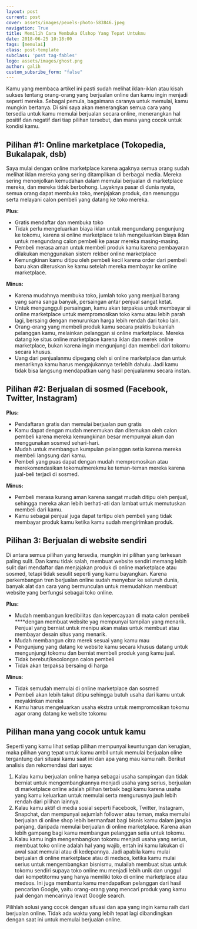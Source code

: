 ```yaml
---
layout: post
current: post
cover: assets/images/pexels-photo-583846.jpeg
navigation: True
title: Memilih Cara Membuka Olshop Yang Tepat Untukmu
date: 2018-06-25 10:18:00
tags: [memulai]
class: post-template
subclass: 'post tag-fables'
logo: assets/images/ghost.png
author: galih
custom_subsribe_form: "false"
---
```




Kamu yang membaca artikel ini pasti sudah melihat iklan-iklan atau kisah sukses tentang orang-orang yang berjualan online dan kamu ingin menjadi seperti mereka. Sebagai pemula, bagaimana caranya untuk memulai, kamu mungkin bertanya. Di sini saya akan menerangkan semua cara yang tersedia untuk kamu memulai berjualan secara online, menerangkan hal positif dan negatif dari tiap pilihan tersebut, dan mana yang cocok untuk kondisi kamu.


## Pilihan #1: Online marketplace (Tokopedia, Bukalapak, dsb)

Saya mulai dengan online marketplace karena agaknya semua orang sudah melihat iklan mereka yang sering ditampilkan di berbagai media. Mereka sering menonjolkan kemudahan dalam memulai berjualan di marketplace mereka, dan mereka tidak berbohong. Layaknya pasar di dunia nyata, semua orang dapat membuka toko, menjajakan produk, dan menunggu serta melayani calon pembeli yang datang ke toko mereka. 

**Plus:**

- Gratis mendaftar dan membuka toko
- Tidak perlu mengeluarkan biaya iklan untuk mengundang pengunjung ke tokomu, karena si online marketplace telah mengeluarkan biaya iklan untuk mengundang calon pembeli ke pasar mereka masing-masing.
- Pembeli merasa aman untuk membeli produk kamu karena pembayaran dilakukan menggunakan sistem rekber online marketplace
- Kemungkinan kamu ditipu oleh pembeli kecil karena order dari pembeli baru akan diteruskan ke kamu setelah mereka membayar ke online marketplace.

**Minus:**

- Karena mudahnya membuka toko, jumlah toko yang menjual barang yang sama sanga banyak, persaingan antar penjual sangat ketat.
- Untuk mengungguli persaingan, kamu akan terpaksa untuk membayar si online marketplace untuk mempromosikan toko kamu atau lebih parah lagi, bersaing dengan menurunkan harga lebih rendah dari toko lain.
- Orang-orang yang membeli produk kamu secara praktis bukanlah pelanggan kamu, melainkan pelanggan si online marketplace. Mereka datang ke situs online marketplace karena iklan dan merek online marketplace, bukan karena ingin mengunjungi dan membeli dari tokomu secara khusus.
- Uang dari penjualanmu dipegang oleh si online marketplace dan untuk menariknya kamu harus mengajukannya terlebih dahulu. Jadi kamu tidak bisa langsung mendapatkan uang hasil penjualanmu secara instan.



## Pilihan #2: Berjualan di sosmed (Facebook, Twitter, Instagram)

**Plus:**

- Pendaftaran gratis dan memulai berjualan pun gratis
- Kamu dapat dengan mudah menemukan dan ditemukan oleh calon pembeli karena mereka kemungkinan besar mempunyai akun dan menggunakan sosmed sehari-hari.
- Mudah untuk membangun kumpulan pelanggan setia karena mereka membeli langsung dari kamu.
- Pembeli yang puas dapat dengan mudah mempromosikan atau merekomendasikan tokomu/merekmu ke teman-teman mereka karena jual-beli terjadi di sosmed.


**Minus:**

- Pembeli merasa kurang aman karena sangat mudah ditipu oleh penjual, sehingga mereka akan lebih berhati-ati dan lambat untuk memutuskan membeli dari kamu.
- Kamu sebagai penjual juga dapat tertipu oleh pembeli yang tidak membayar produk kamu ketika kamu sudah mengirimkan produk.



## Pilihan 3: Berjualan di website sendiri

Di antara semua pilihan yang tersedia, mungkin ini pilihan yang terkesan paling sulit. Dan kamu tidak salah, membuat website sendiri memang lebih sulit dari mendaftar dan menjajakan produk di online marketplace atau sosmed, tetapi tidak sesulit seperti yang kamu bayangkan. Karena perkembangan tren berjualan online sudah menyebar ke seluruh dunia, banyak alat dan cara yang bermunculan untuk memudahkan membuat website yang berfungsi sebagai toko online.

**Plus:**

- Mudah membangun kredibilitas dan kepercayaan di mata calon pembeli  ****dengan membuat website yag mempunyai tampilan yang menarik. Penjual yang berniat untuk menipu akan malas untuk membuat atau membayar desain situs yang menarik.
- Mudah membangun citra merek sesuai yang kamu mau
- Pengunjung yang datang ke website kamu secara khusus datang untuk mengunjungi tokomu dan berniat membeli produk yang kamu jual.
- Tidak berebut/kecolongan calon pembeli
- Tidak akan terpaksa bersaing di harga

**Minus**:

- Tidak semudah memulai di online marketplace dan sosmed
- Pembeli akan lebih takut ditipu sehingga butuh usaha dari kamu untuk meyakinkan mereka
- Kamu harus mengeluarkan usaha ekstra untuk mempromosikan tokomu agar orang datang ke website tokomu


## Pilihan mana yang cocok untuk kamu

Seperti yang kamu lihat setiap pilihan mempunyai keuntungan dan kerugian, maka pilihan yang tepat untuk kamu ambil untuk memulai berjualan oline tergantung dari situasi kamu saat ini dan apa yang mau kamu raih. Berikut analisis dan rekomendasi dari saya:


1. Kalau kamu berjualan online hanya sebagai usaha sampingan dan tidak berniat untuk mengembangkannya menjadi usaha yang serius, berjualan di marketplace online adalah pilihan terbaik bagi kamu karena usaha yang kamu keluarkan untuk memulai serta mengurusnya jauh lebih rendah dari pilihan lainnya.
2. Kalau kamu aktif di media sosial seperti Facebook, Twitter, Instagram, Snapchat, dan mempunyai sejumlah follower atau teman, maka memulai berjualan di online shop lebih bermanfaat bagi bisnis kamu dalam jangka panjang, daripada memulai berjualan di online marketplace. Karena akan lebih gampang bagi kamu membangun pelanggan setia untuk tokomu. 
3. Kalau kamu ingin mengembangkan tokomu menjadi usaha yang serius, membuat toko online adalah hal yang wajib, entah ini kamu lakukan di awal saat memulai atau di kedepannya. Jadi apabila kamu mulai berjualan di online marketplace atau di medsos, ketika kamu mulai serius untuk mengembangkan bisnismu, mulailah membuat situs untuk tokomu sendiri supaya toko online mu menjadi lebih unik dan unggul dari kompetitormu yang hanya memiliki toko di online marketplace atau medsos. Ini juga membantu kamu mendapatkan pelanggan dari hasil pencarian Google, yaitu orang-orang yang mencari produk yang kamu jual dengan mencarinya lewat Google search.

Pilihlah solusi yang cocok dengan situasi dan apa yang ingin kamu raih dari berjualan online. Tidak ada waktu yang lebih tepat lagi dibandingkan dengan saat ini untuk memulai berjualan online.
